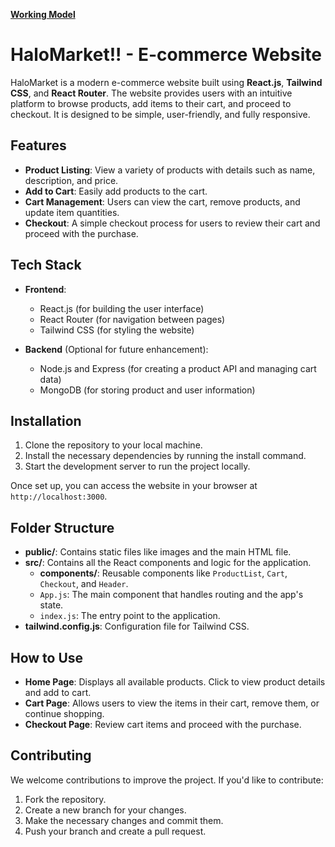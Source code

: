 
**[Working Model](https://drive.google.com/file/d/1SiUCJdmcAmkLPXrjzEXj_insi665WJ5C/view?usp=sharing)**

# HaloMarket!! - E-commerce Website

HaloMarket is a modern e-commerce website built using **React.js**, **Tailwind CSS**, and **React Router**. The website provides users with an intuitive platform to browse products, add items to their cart, and proceed to checkout. It is designed to be simple, user-friendly, and fully responsive.

## Features

- **Product Listing**: View a variety of products with details such as name, description, and price.
- **Add to Cart**: Easily add products to the cart.
- **Cart Management**: Users can view the cart, remove products, and update item quantities.
- **Checkout**: A simple checkout process for users to review their cart and proceed with the purchase.

## Tech Stack

- **Frontend**: 
  - React.js (for building the user interface)
  - React Router (for navigation between pages)
  - Tailwind CSS (for styling the website)
  
- **Backend** (Optional for future enhancement):
  - Node.js and Express (for creating a product API and managing cart data)
  - MongoDB (for storing product and user information)

## Installation

1. Clone the repository to your local machine.
2. Install the necessary dependencies by running the install command.
3. Start the development server to run the project locally.

Once set up, you can access the website in your browser at `http://localhost:3000`.

## Folder Structure

- **public/**: Contains static files like images and the main HTML file.
- **src/**: Contains all the React components and logic for the application.
  - **components/**: Reusable components like `ProductList`, `Cart`, `Checkout`, and `Header`.
  - `App.js`: The main component that handles routing and the app's state.
  - `index.js`: The entry point to the application.
- **tailwind.config.js**: Configuration file for Tailwind CSS.

## How to Use

- **Home Page**: Displays all available products. Click to view product details and add to cart.
- **Cart Page**: Allows users to view the items in their cart, remove them, or continue shopping.
- **Checkout Page**: Review cart items and proceed with the purchase.

## Contributing

We welcome contributions to improve the project. If you'd like to contribute:

1. Fork the repository.
2. Create a new branch for your changes.
3. Make the necessary changes and commit them.
4. Push your branch and create a pull request.

